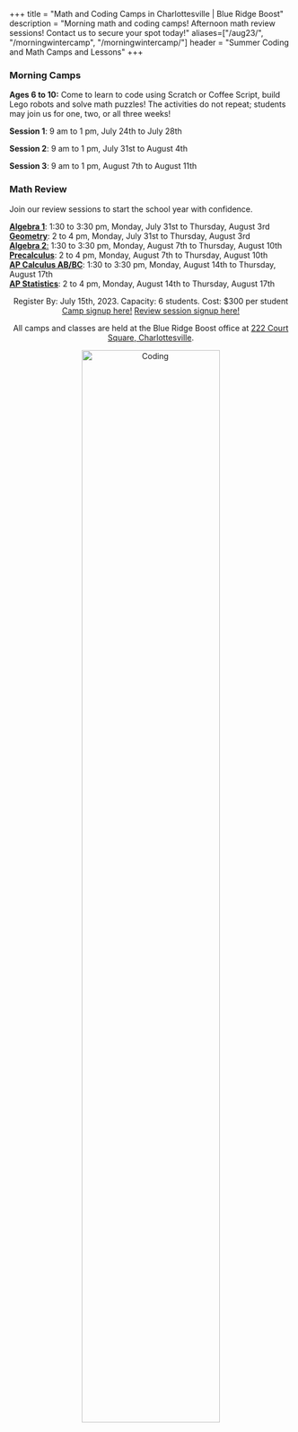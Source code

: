 +++
title = "Math and Coding Camps in Charlottesville | Blue Ridge Boost"
description = "Morning math and coding camps! Afternoon math review sessions! Contact us to secure your spot today!"
aliases=["/aug23/", "/morningwintercamp", "/morningwintercamp/"]
header = "Summer Coding and Math Camps and Lessons"
+++

<div class="container">

<div class="row">

<div class="row">
<div class="col-sm-6" align="left">
<h3>Morning Camps</h3>

**Ages 6 to 10:** Come to learn to code using Scratch or Coffee Script, build Lego robots and solve math puzzles! The activities do not repeat; students may join us for one, two, or all three weeks!

**Session 1**: 9 am to 1 pm, July 24th to July 28th 

**Session 2**: 9 am to 1 pm, July 31st to August 4th 

**Session 3**: 9 am to 1 pm, August 7th to August 11th 

</div>


<div class="col-sm-6" align="left">
<h3>Math Review</h3>

Join our review sessions to start the school year with confidence. 

<a href="/tutor/math/algebra1"><b>Algebra 1</b></a>: 1:30 to 3:30 pm, Monday, July 31st to Thursday, August 3rd <br>
<a href="/tutor/math/geometry"><b>Geometry</b></a>: 2 to 4 pm, Monday, July 31st to Thursday, August 3rd <br>
<a href="/tutor/math/algebra2"><b>Algebra 2</b>:</a> 1:30 to 3:30 pm, Monday, August 7th to Thursday, August 10th <br>
<a href="/tutor/math/precalculus"><b>Precalculus</b></a>: 2 to 4 pm, Monday, August 7th to Thursday, August 10th <br> 
<a href="/tutor/math/ap-calculus"><b>AP Calculus AB/BC</b></a>: 1:30 to 3:30 pm, Monday, August 14th to Thursday, August 17th <br>
<a href="/tutor/math/ap-statistics"><b>AP Statistics</b></a>: 2 to 4 pm, Monday, August 14th to Thursday, August 17th
<p>

</p>

</div>

<p></p>



<div class="row">
<div class="col-md-9" align="center">

<p></p>
<div class="lightnote">
Register By: July 15th, 2023. Capacity: 6 students. Cost: $300 per student <br>
<a href="https://blue-ridge-boost-summer-camps-2023.cheddarup.com/" class="btn btn-small btn-template-main">Camp signup here!</a> 
<a href="https://get-ready-for-the-next-school-year-with-math-reviews.cheddarup.com
" class="btn btn-small btn-template-main">Review session signup here!</a> 
</div>

<p>

</p></p>


<div class="hanging">All camps and classes are held at the Blue Ridge Boost office at <a href="https://www.google.com/maps/place/222+Court+Square,+Charlottesville,+VA+22902/@38.0310664,-78.4791609,17z/data=!3m1!4b1!4m5!3m4!1s0x89b38627a3559ba7:0x8f9b07d311b4dd9b!8m2!3d38.0310622!4d-78.4769669">222 Court Square, Charlottesville</a>. </div>

<p></p>
<p>
<img src="/images/coding.png" width="70%" alt="Coding">
</div>
</div>

</div>
<p>
</p>



